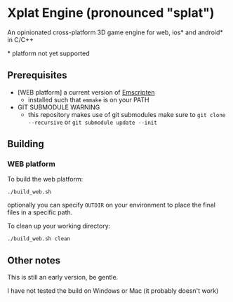 # Xplat Engine (pronounced "splat")
An opinionated cross-platform 3D game engine for web, ios* and android* in C/C++

\* platform not yet supported

## Prerequisites
* [WEB platform] a current version of [Emscripten](https://kripken.github.io/emscripten-site/)
  * installed such that `emmake` is on your PATH
* GIT SUBMODULE WARNING
  * this repository makes use of git submodules make sure to `git clone --recursive` or `git submodule update --init` 

## Building

### WEB platform
To build the web platform:
```
./build_web.sh
```

optionally you can specify `OUTDIR` on your environment to place the final files in a specific path.

To clean up your working directory:
```
./build_web.sh clean
```

## Other notes
This is still an early version, be gentle.

I have not tested the build on Windows or Mac (it probably doesn't work)

